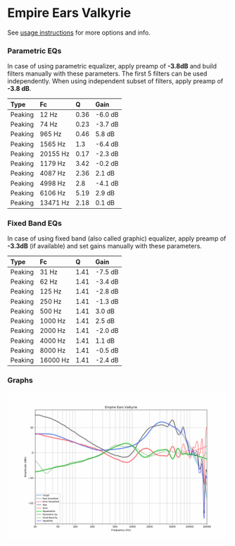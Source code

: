 # Empire Ears Valkyrie
See [usage instructions](https://github.com/jaakkopasanen/AutoEq#usage) for more options and info.

### Parametric EQs
In case of using parametric equalizer, apply preamp of **-3.8dB** and build filters manually
with these parameters. The first 5 filters can be used independently.
When using independent subset of filters, apply preamp of **-3.8 dB**.

| Type    | Fc       |    Q | Gain    |
|:--------|:---------|:-----|:--------|
| Peaking | 12 Hz    | 0.36 | -6.0 dB |
| Peaking | 74 Hz    | 0.23 | -3.7 dB |
| Peaking | 965 Hz   | 0.46 | 5.8 dB  |
| Peaking | 1565 Hz  | 1.3  | -6.4 dB |
| Peaking | 20155 Hz | 0.17 | -2.3 dB |
| Peaking | 1179 Hz  | 3.42 | -0.2 dB |
| Peaking | 4087 Hz  | 2.36 | 2.1 dB  |
| Peaking | 4998 Hz  | 2.8  | -4.1 dB |
| Peaking | 6106 Hz  | 5.19 | 2.9 dB  |
| Peaking | 13471 Hz | 2.18 | 0.1 dB  |

### Fixed Band EQs
In case of using fixed band (also called graphic) equalizer, apply preamp of **-3.3dB**
(if available) and set gains manually with these parameters.

| Type    | Fc       |    Q | Gain    |
|:--------|:---------|:-----|:--------|
| Peaking | 31 Hz    | 1.41 | -7.5 dB |
| Peaking | 62 Hz    | 1.41 | -3.4 dB |
| Peaking | 125 Hz   | 1.41 | -2.8 dB |
| Peaking | 250 Hz   | 1.41 | -1.3 dB |
| Peaking | 500 Hz   | 1.41 | 3.0 dB  |
| Peaking | 1000 Hz  | 1.41 | 2.5 dB  |
| Peaking | 2000 Hz  | 1.41 | -2.0 dB |
| Peaking | 4000 Hz  | 1.41 | 1.1 dB  |
| Peaking | 8000 Hz  | 1.41 | -0.5 dB |
| Peaking | 16000 Hz | 1.41 | -2.4 dB |

### Graphs
![](./Empire%20Ears%20Valkyrie.png)